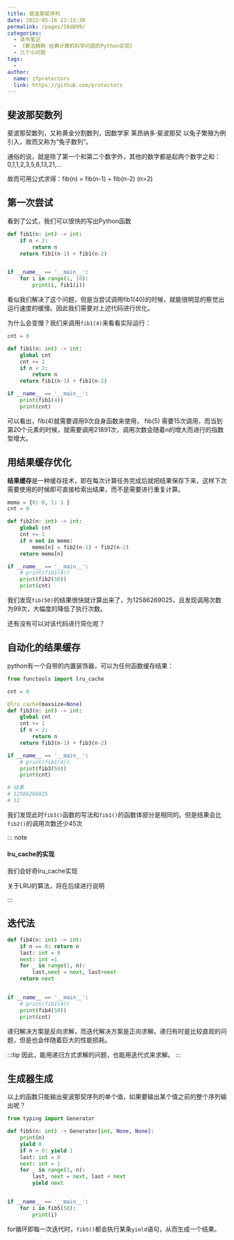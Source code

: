 ```yaml
---
title: 斐波那契序列
date: 2022-05-16 21:15:30
permalink: /pages/58d899/
categories:
  - 读书笔记
  - 《算法精粹 经典计算机科学问题的Python实现》
  - 几个小问题
tags:
  - 
author: 
  name: zfprotectors
  link: https://github.com/protectors
---
```


## 斐波那契数列

斐波那契数列，又称黄金分割数列，因数学家 莱昂纳多·斐波那契 以兔子繁殖为例引入，故而又称为“兔子数列”。

通俗的说，就是除了第一个和第二个数字外，其他的数字都是起两个数字之和：0,1,1,2,3,5,8,13,21,...

故而可用公式求得：fib(n) = fib(n-1) + fib(n-2)  (n>2)

## 第一次尝试

看到了公式，我们可以很快的写出Python函数

```python
def fib1(n: int) -> int:
    if n < 2:
        return n
    return fib1(n-1) + fib1(n-2)


if __name__ == '__main__':
    for i in range(1, 10):
        print(i, fib1(i))

```
看似我们解决了这个问题，但是当尝试调用fib1(40)的时候，就能很明显的察觉出运行速度的缓慢。因此我们需要对上述代码进行优化。

为什么会变慢？我们来调用`fib1(4)`来看看实际运行：

```python
cnt = 0

def fib1(n: int) -> int:
    global cnt
    cnt += 1
    if n < 2:
        return n
    return fib1(n-1) + fib1(n-2)

if __name__ == '__main__':
    print(fib1(4))
    print(cnt)

```
可以看出，fib(4)就需要调用9次自身函数来使用， fib(5) 需要15次调用，而当到第20个元素的时候，就需要调用21891次，调用次数会随着n的增大而进行的指数型增大。

## 用结果缓存优化
**结果缓存**是一种缓存技术，即在每次计算任务完成后就把结果保存下来，这样下次需要使用的时候即可直接检索出结果，而不是需要进行重复计算。

```python
memo = {0: 0, 1: 1 }
cnt = 0

def fib2(n: int) -> int:
    global cnt
    cnt += 1
    if n not in memo:
        memo[n] = fib2(n-1) + fib2(n-2)
    return memo[n]

if __name__ == '__main__':
    # print(fib1(4))
    print(fib2(50))
    print(cnt)

```

我们发现`fib(50)`的结果很快就计算出来了，为12586269025，且发现调用次数为99次，大幅度的降低了执行次数。

还有没有可以对该代码进行简化呢？

## 自动化的结果缓存

python有一个自带的内置装饰器，可以为任何函数缓存结果：

```python
from functools import lru_cache

cnt = 0

@lru_cache(maxsize=None)
def fib3(n: int) -> int:
    global cnt
    cnt += 1
    if n < 2:
        return n
    return fib3(n-1) + fib3(n-2)

if __name__ == '__main__':
    # print(fib1(4))
    print(fib3(50))
    print(cnt)

# 结果
# 12586269025
# 51

```
我们发现此时`fib3()`函数的写法和`fib1()`的函数体部分是相同的。但是结果会比`fib2()`的调用次数还少45次

::: note
#### lru_cache的实现
我们会好奇lru_cache实现

关于LRU的算法，将在后续进行说明

:::

## 迭代法

```python
def fib4(n: int) -> int:
    if n == 0: return n
    last: int = 0
    next: int =1
    for _ in range(1, n):
        last,next = next, last+next
    return next


if __name__ == '__main__':
    # print(fib1(4))
    print(fib4(50))
    print(cnt)
```
递归解决方案是反向求解，而迭代解决方案是正向求解。递归有时是比较直观的问题，但是也会伴随着巨大的性能损耗。

:::tip
因此，能用递归方式求解的问题，也能用迭代式来求解。
:::

## 生成器生成
以上的函数只能输出斐波那契序列的单个值，如果要输出某个值之前的整个序列输出呢？

```python
from typing import Generator

def fib5(n: int) -> Generator[int, None, None]:
    print(n)
    yield 0
    if n > 0: yield 1
    last: int = 0
    next: int = 1
    for _ in range(1, n):
        last, next = next, last + next
        yield next


if __name__ == '__main__':
    for i in fib5(50):
        print(i)
```
for循环即每一次迭代时，`fib5()`都会执行某条`yield`语句，从而生成一个结果。
